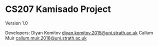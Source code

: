 CS207 Kamisado Project
====
Version 1.0

Developers:
Diyan Komitov diyan.komitov.2015@uni.strath.ac.uk
Callum Muir callum.muir.2016@uni.strath.ac.uk

